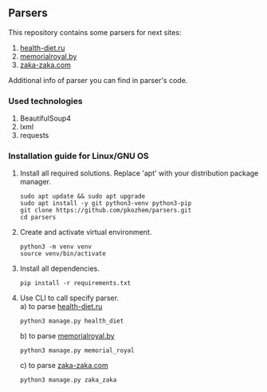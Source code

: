 <h2> Parsers </h2>
This repository contains some parsers for next sites:<br>

1) <a href="https://health-diet.ru">health-diet.ru</a>
2) <a href="http://memorialroyal.by">memorialroyal.by</a>
3) <a href="https://zaka-zaka.com">zaka-zaka.com</a>

Additional info of parser you can find in parser's code.

<h3> Used technologies </h3>

1) BeautifulSoup4
2) lxml
3) requests

<h3> Installation guide for Linux/GNU OS </h3>

1) Install all required solutions. Replace 'apt' with
   your distribution package manager.
   ```commandline
   sudo apt update && sudo apt upgrade
   sudo apt install -y git python3-venv python3-pip
   git clone https://github.com/pkozhem/parsers.git
   cd parsers
   ```
2) Create and activate virtual environment.
   ```commandline
   python3 -m venv venv
   source venv/bin/activate
   ```
3) Install all dependencies.
   ```commandline
   pip install -r requirements.txt
   ```
4) Use CLI to call specify parser.<br>
   a) to parse <a href="https://health-diet.ru">health-diet.ru</a>
   ```commandline
   python3 manage.py health_diet
   ```
   b) to parse <a href="http://memorialroyal.by">memorialroyal.by</a>
   ```commandline
   python3 manage.py memorial_royal
   ```
   c) to parse <a href="https://zaka-zaka.com">zaka-zaka.com</a>
   ```commandline
   python3 manage.py zaka_zaka
   ```
